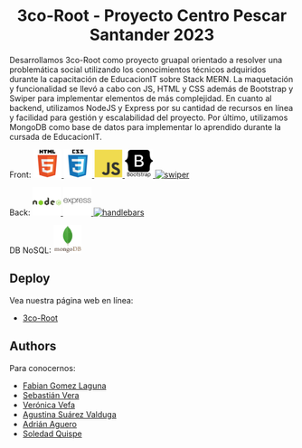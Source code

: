 <h1 align="center"> 3co-Root - Proyecto Centro Pescar Santander 2023 </h1>
Desarrollamos 3co-Root como proyecto gruapal orientado a resolver una problemática social utilizando los conocimientos técnicos adquiridos durante la capacitación de
EducacionIT sobre Stack MERN. La maquetación y funcionalidad se llevó a cabo con JS, HTML y CSS además de Bootstrap y Swiper para implementar elementos de más complejidad.
En cuanto al backend, utilizamos NodeJS y Express por su cantidad de recursos en línea y facilidad para gestión y escalabilidad del proyecto. 
Por último, utilizamos MongoDB como base de datos para implementar lo aprendido durante la cursada de EducacionIT.

<!-- Front -->
<p align="left">Front: 
  <a href="https://www.w3schools.com/html/" target="_blank" rel="noreferrer">
    <img src="https://raw.githubusercontent.com/devicons/devicon/master/icons/html5/html5-original-wordmark.svg" alt="html5" width="50" height="50"/>
  </a>
  <a href="https://www.w3schools.com/css/" target="_blank" rel="noreferrer">
    <img src="https://raw.githubusercontent.com/devicons/devicon/master/icons/css3/css3-original-wordmark.svg" alt="css3" width="50" height="50"/>
  </a>
  <a href="https://developer.mozilla.org/en-US/docs/Web/JavaScript" target="_blank" rel="noreferrer">
    <img src="https://raw.githubusercontent.com/devicons/devicon/master/icons/javascript/javascript-original.svg" alt="javascript" width="50" height="50"/>
  </a>
  <a href="https://getbootstrap.com/" target="_blank" rel="noreferrer">
    <img src="https://raw.githubusercontent.com/devicons/devicon/master/icons/bootstrap/bootstrap-plain-wordmark.svg" alt="bootstrap" width="50" height="50"/>
  </a>
  <a href="https://swiperjs.com/" target="_blank" rel="noreferrer">
    <img src="https://swiperjs.com/swiper-bundle.min.css" alt="swiper" width="50" height="50"/>
  </a>
</p>

<!-- Back -->
<p align="left">Back: 
  <a href="https://nodejs.org/" target="_blank" rel="noreferrer">
    <img src="https://raw.githubusercontent.com/devicons/devicon/master/icons/nodejs/nodejs-original-wordmark.svg" alt="nodejs" width="50" height="50"/>
  </a>
  <a href="https://expressjs.com/" target="_blank" rel="noreferrer">
    <img src="https://raw.githubusercontent.com/devicons/devicon/master/icons/express/express-original-wordmark.svg" alt="express" width="50" height="50"/>
  </a>
  <a href="https://handlebarsjs.com/" target="_blank" rel="noreferrer">
    <img src="https://handlebarsjs.com/images/handlebars_logo.png" alt="handlebars" width="50" height="50"/>
  </a>
</p>

<!-- Base de datos -->
<p align="left">DB NoSQL: 
  <a href="https://www.mongodb.com/" target="_blank" rel="noreferrer">
    <img src="https://raw.githubusercontent.com/devicons/devicon/master/icons/mongodb/mongodb-original-wordmark.svg" alt="mongodb" width="50" height="50"/>
  </a>
</p>

## Deploy
Vea nuestra página web en línea:
- [3co-Root](https://deploy-eco-root.onrender.com/)

## Authors
Para conocernos:
- [Fabian Gomez Laguna](https://www.linkedin.com/in/fabianejgl/)
- [Sebastián Vera](https://www.linkedin.com/in/sebastian-vera-benitez/)
- [Verónica Vefa](https://www.linkedin.com/in/veronica-pilar-vega/)
- [Agustina Suárez Valduga](https://www.linkedin.com/in/agustinasuarezvalduga/)
- [Adrián Aguero](https://www.linkedin.com/in/adri%C3%A1n-ag%C3%BCero/)
- [Soledad Quispe](https://www.linkedin.com/in/soledadquispe/)

